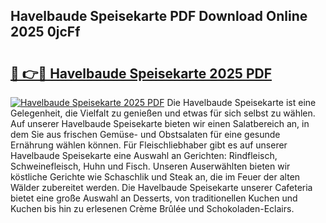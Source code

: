 ## Havelbaude Speisekarte PDF Download Online 2025 0jcFf

# <h2><a href="http://gcdusfx.nevu.top/?p=Havelbaude+Speisekarte">🔗 👉🔴 Havelbaude Speisekarte 2025 PDF</a></h2>

[![Havelbaude Speisekarte 2025 PDF](https://i.imgur.com/dBaPXMq.png)](http://gcdusfx.nevu.top/?p=Havelbaude+Speisekarte)
Die Havelbaude Speisekarte ist eine Gelegenheit, die Vielfalt zu genießen und etwas für sich selbst zu wählen. Auf unserer Havelbaude Speisekarte bieten wir einen Salatbereich an, in dem Sie aus frischen Gemüse- und Obstsalaten für eine gesunde Ernährung wählen können. Für Fleischliebhaber gibt es auf unserer Havelbaude Speisekarte eine Auswahl an Gerichten: Rindfleisch, Schweinefleisch, Huhn und Fisch. Unseren Auserwählten bieten wir köstliche Gerichte wie Schaschlik und Steak an, die im Feuer der alten Wälder zubereitet werden. Die Havelbaude Speisekarte unserer Cafeteria bietet eine große Auswahl an Desserts, von traditionellen Kuchen und Kuchen bis hin zu erlesenen Crème Brûlée und Schokoladen-Eclairs.
